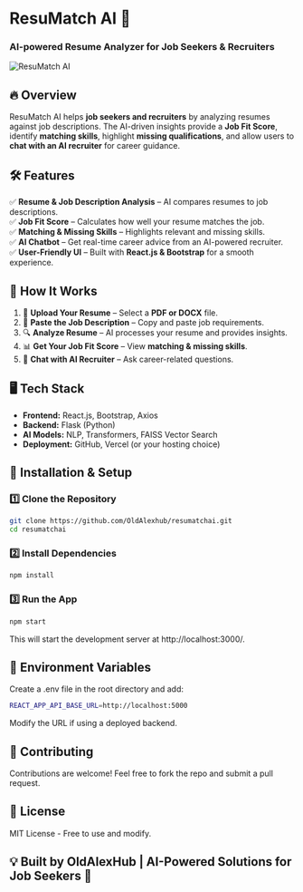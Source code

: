 # ResuMatch AI 🚀

### AI-powered Resume Analyzer for Job Seekers & Recruiters

![ResuMatch AI](https://via.placeholder.com/1200x600)

## 🔥 Overview

ResuMatch AI helps **job seekers and recruiters** by analyzing resumes against job descriptions. The AI-driven insights provide a **Job Fit Score**, identify **matching skills**, highlight **missing qualifications**, and allow users to **chat with an AI recruiter** for career guidance.

## 🛠 Features

✅ **Resume & Job Description Analysis** – AI compares resumes to job descriptions.  
✅ **Job Fit Score** – Calculates how well your resume matches the job.  
✅ **Matching & Missing Skills** – Highlights relevant and missing skills.  
✅ **AI Chatbot** – Get real-time career advice from an AI-powered recruiter.  
✅ **User-Friendly UI** – Built with **React.js & Bootstrap** for a smooth experience.

## 🎯 How It Works

1. 📂 **Upload Your Resume** – Select a **PDF or DOCX** file.
2. 📄 **Paste the Job Description** – Copy and paste job requirements.
3. 🔍 **Analyze Resume** – AI processes your resume and provides insights.
4. 📊 **Get Your Job Fit Score** – View **matching & missing skills**.
5. 💬 **Chat with AI Recruiter** – Ask career-related questions.

## 🖥️ Tech Stack

- **Frontend:** React.js, Bootstrap, Axios
- **Backend:** Flask (Python)
- **AI Models:** NLP, Transformers, FAISS Vector Search
- **Deployment:** GitHub, Vercel (or your hosting choice)

## 🚀 Installation & Setup

### 1️⃣ Clone the Repository

```sh
git clone https://github.com/OldAlexhub/resumatchai.git
cd resumatchai
```

### 2️⃣ Install Dependencies

```sh
npm install
```

### 3️⃣ Run the App

```sh
npm start

```

This will start the development server at http://localhost:3000/.

## 🌟 Environment Variables

Create a .env file in the root directory and add:

```sh
REACT_APP_API_BASE_URL=http://localhost:5000
```

Modify the URL if using a deployed backend.

## 🤝 Contributing

Contributions are welcome! Feel free to fork the repo and submit a pull request.

## 📜 License

MIT License - Free to use and modify.

## 💡 Built by OldAlexHub | AI-Powered Solutions for Job Seekers 🚀
